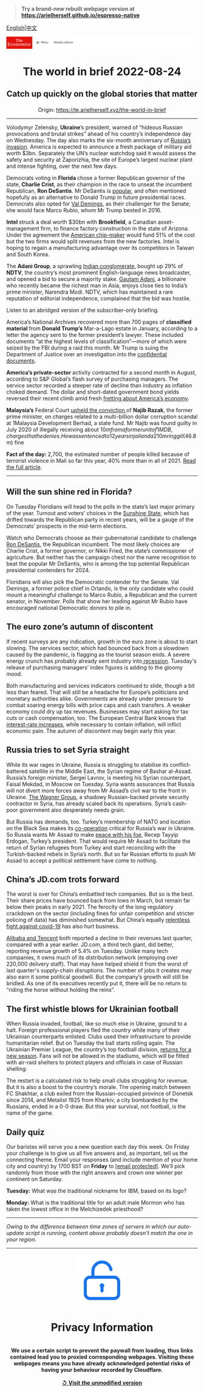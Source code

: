 > **Try a brand-new rebuilt webpage version at https://arielherself.github.io/espresso-native**

[English](https://github.com/arielherself/espresso/blob/main/README.md)|[中文](https://github-com.translate.goog/arielherself/espresso/blob/main/README.md?_x_tr_sl=en&_x_tr_tl=zh-CN&_x_tr_hl=zh-CN&_x_tr_pto=wapp)



![The Economist](menubar.png)

# <p align="center">The world in brief 2022-08-24</p>

## <p align="center">Catch up quickly on the global stories that matter</p>

<p align="center">Origin: <a href="https://te.arielherself.xyz/the-world-in-brief">https://te.arielherself.xyz/the-world-in-brief</a><hr>

Volodymyr Zelensky, <strong>Ukraine</strong>’s president, warned of “hideous Russian provocations and brutal strikes” ahead of his country’s independence day on Wednesday. The day also marks the six-month anniversary of [Russia’s invasion](https://te.arielherself.xyz/ukraine-crisis). America is expected to announce a fresh package of military aid worth $3bn. Separately the UN’s nuclear watchdog said it would assess the safety and security at Zaporizhia, the site of Europe’s largest nuclear plant and intense fighting, over the next few days. 

Democrats voting in <strong>Florida </strong>chose a former Republican governor of the state,<strong> Charlie Crist</strong>, as their champion in the race to unseat the incumbent Republican, <strong>Ron DeSantis</strong>. Mr DeSantis is [popular](https://te.arielherself.xyz/united-states/2022/02/05/why-florida-is-lurching-to-the-right), and often mentioned hopefully as an alternative to Donald Trump in future presidential races. Democrats also opted for [Val Demings](https://te.arielherself.xyz/special-report/2022/03/30/two-elections-will-attract-national-interest), as their challenger for the Senate; she would face Marco Rubio, whom Mr Trump bested in 2016.

<strong>Intel </strong>struck a deal worth $30bn with <strong>Brookfield</strong>, a Canadian asset-management firm, to finance factory construction in the state of Arizona. Under the agreement the [American chip-maker](https://te.arielherself.xyz/business/2021/03/31/intel-should-beware-of-becoming-a-national-champion) would fund 51% of the cost but the two firms would split revenues from the new factories. Intel is hoping to regain a manufacturing advantage over its competitors in Taiwan and South Korea. 

The <strong>Adani Group</strong>, a sprawling [Indian conglomerate](https://te.arielherself.xyz/business/2021/06/19/a-strange-news-report-briefly-rattles-the-adani-group), bought up 29% of <strong>NDTV</strong>, the country’s most prominent English-language news broadcaster, and opened a bid to secure a majority stake. [Gautam Adani](https://te.arielherself.xyz/business/2021/08/07/the-many-sides-to-gautam-adani), a billionaire who recently became the richest man in Asia, enjoys close ties to India’s prime minister, Narendra Modi. NDTV, which has maintained a rare reputation of editorial independence, complained that the bid was hostile.

Listen to an abridged version of the subscriber-only briefing.

America’s National Archives recovered more than 700 pages of <strong>classified material </strong>from <strong>Donald Trump’s</strong> Mar-a-Lago estate in January, according to a letter the agency sent to the former president’s lawyer. These included documents “at the highest levels of classification”—more of which were seized by the FBI during a raid this month. Mr Trump is suing the Department of Justice over an investigation into the [confidential documents](https://te.arielherself.xyz/united-states/2022/08/10/the-raid-on-mar-a-lago-could-shake-americas-foundations).

<strong>America’s private-sector</strong> activity contracted for a second month in August, according to S&amp;P Global’s flash survey of purchasing managers. The service sector recorded a steeper rate of decline than industry as inflation choked demand. The dollar and short-dated government bond yields reversed their recent climb amid fresh [fretting about America’s economy](https://te.arielherself.xyz/finance-and-economics/2022/06/01/what-americas-next-recession-will-look-like).

<strong>Malaysia’s</strong> Federal Court [upheld the conviction ](https://te.arielherself.xyz/asia/2022/08/23/malaysias-disgraced-former-prime-minister-is-going-to-prison)of <strong>Najib Razak</strong>, the former prime minister, on charges related to a multi-billion dollar corruption scandal at 1Malaysia Development Berhad, a state fund. Mr Najib was found guilty in July 2020 of illegally receiving about $10m from a former unit of 1MDB, charges that he denies. He was sentenced to 12 years in jail and a 210m ringgit ($46.8m) fine

<strong>Fact of the day: </strong>2,700, the estimated number of people killed because of terrorist violence in Mali so far this year, 40% more than in all of 2021. [Read the full article](https://te.arielherself.xyz/graphic-detail/2022/08/19/france-has-withdrawn-its-final-troops-from-mali).

----------

## Will the sun shine red in Florida?

On Tuesday Floridians will head to the polls in the state’s last major primary of the year. Turnout and voters’ choices in the [Sunshine State](https://te.arielherself.xyz/special-report/2022/03/30/two-elections-will-attract-national-interest), which has drifted towards the Republican party in recent years, will be a gauge of the Democrats’ prospects in the mid-term elections.

Watch who Democrats choose as their gubernatorial candidate to challenge [Ron DeSantis](https://te.arielherself.xyz/united-states/2022/02/05/why-florida-is-lurching-to-the-right), the Republican incumbent. The most likely choices are Charlie Crist, a former governor, or Nikki Fried, the state’s commissioner of agriculture. But neither has the campaign chest nor the name recognition to beat the popular Mr DeSantis, who is among the top potential Republican presidential contenders for 2024.

Floridians will also pick the Democratic contender for the Senate. Val Demings, a former police chief in Orlando, is the only candidate who could mount a meaningful challenge to Marco Rubio, a Republican and the current senator, in November. Polls that show her leading against Mr Rubio have encouraged national Democratic donors to pile in. 

## The euro zone’s autumn of discontent

If recent surveys are any indication, growth in the euro zone is about to start slowing. The services sector, which had bounced back from a slowdown caused by the pandemic, is flagging as the tourist season ends. A severe energy crunch has probably already sent industry into[ recession](https://te.arielherself.xyz/the-economist-explains/2022/08/12/what-is-a-recession). Tuesday&#x27;s release of purchasing managers’ index figures is adding to the gloomy mood.

Both manufacturing and services indicators continued to slide, though a bit less than feared. That will still be a headache for Europe’s politicians and monetary authorities alike. Governments are already under pressure to combat soaring energy bills with price caps and cash transfers. A weaker economy could dry up tax revenues. Businesses may start asking for tax cuts or cash compensation, too. The European Central Bank knows that[ interest-rate increases](https://te.arielherself.xyz/finance-and-economics/2022/07/21/the-ecbs-latest-attempt-to-hold-the-euro-zone-together), while necessary to contain inflation, will inflict economic pain. The autumn of discontent may begin early this year.

## Russia tries to set Syria straight

While its war rages in Ukraine, Russia is struggling to stabilise its conflict-battered satellite in the Middle East, the Syrian regime of Bashar al-Assad. Russia’s foreign minister, Sergei Lavrov, is meeting his Syrian counterpart, Faisal Mekdad, in Moscow on Tuesday. Syria wants assurances that Russia will not divert more forces away from Mr Assad’s civil war to the front in Ukraine. [The Wagner Group](https://te.arielherself.xyz/the-economist-explains/2022/03/07/what-is-the-wagner-group-russias-mercenary-organisation), a shadowy Russian-backed private security contractor in Syria, has already scaled back its operations. Syria’s cash-poor government also desperately needs grain.

But Russia has demands, too. Turkey’s membership of NATO and location on the Black Sea makes its [co-operation](https://te.arielherself.xyz/europe/2021/02/23/putin-and-erdogan-have-formed-a-brotherhood-of-hard-power) critical for Russia’s war in Ukraine. So Russia wants Mr Assad to make [peace with his foe](https://te.arielherself.xyz/middle-east-and-africa/2020/03/05/as-turkey-pounds-the-syrian-army-russia-wants-to-talk), Recep Tayyip Erdogan, Turkey’s president. That would require Mr Assad to facilitate the return of Syrian refugees from Turkey and start reconciling with the Turkish-backed rebels in Syria’s north. But so far Russian efforts to push Mr Assad to accept a political settlement have come to nothing. 

## China’s JD.com trots forward

The worst is over for China’s embattled tech companies. But so is the best. Their share prices have bounced back from lows in March, but remain far below their peaks in early 2021. The ferocity of the long regulatory crackdown on the sector (including fines for unfair competition and stricter policing of data) has diminished somewhat. But China’s equally [relentless fight against covid-19](https://te.arielherself.xyz/finance-and-economics/2022/06/16/in-stamping-out-covid-china-has-stomped-on-confidence) has also hurt business.

[Alibaba and Tencent](https://te.arielherself.xyz/business/2021/05/26/alibaba-v-tencent-the-battle-for-chinas-e-commerce-deliveries) both reported a decline in their revenues last quarter, compared with a year earlier. JD.com, a third tech giant, did better, reporting revenue growth of 5.4% on Tuesday. Unlike many tech companies, it owns much of its distribution network (employing over 220,000 delivery staff). That may have helped shield it from the worst of last quarter&#x27;s supply-chain disruptions. The number of jobs it creates may also earn it some political goodwill. But the company’s growth will still be bridled. As one of its executives recently put it, there will be no return to “riding the horse without holding the reins”.

## The first whistle blows for Ukrainian football

When Russia invaded, football, like so much else in Ukraine, ground to a halt. Foreign professional players fled the country while many of their Ukrainian counterparts enlisted. Clubs used their infrastructure to provide humanitarian relief. But on Tuesday the ball starts rolling again. The Ukrainian Premier League, the country’s top football division, [returns for a new season](https://te.arielherself.xyz/culture/2022/08/19/ukraines-new-football-season-isnt-all-about-the-sport). Fans will not be allowed in the stadiums, which will be fitted with air-raid shelters to protect players and officials in case of Russian shelling.

The restart is a calculated risk to help small clubs struggling for revenue. But it is also a boost to the country’s morale. The opening match between FC Shakhtar, a club exiled from the Russian-occupied province of Donetsk since 2014, and Metalist 1925 from Kharkiv, a city bombarded by the Russians, ended in a 0-0 draw. But this year survival, not football, is the name of the game.

## Daily quiz

Our baristas will serve you a new question each day this week. On Friday your challenge is to give us all five answers and, as important, tell us the connecting theme. Email your responses (and include mention of your home city and country) by 1700 BST on <strong>Friday</strong> to [<span class="__cf_email__" data-cfemail="a6f7d3cfdce3d5d6d4c3d5d5c9e6c3c5c9c8c9cbcfd5d288c5c9cb">[email&#160;protected]</span>](https://mail.google.com/mail/?view=cm&amp;fs=1&amp;tf=1&amp;to=QuizEspresso@te.arielherself.xyz). We’ll pick randomly from those with the right answers and crown one winner per continent on Saturday. 

<strong>Tuesday:</strong> What was the traditional nickname for IBM, based on its logo?

<strong>Monday:</strong> What is the traditional title for an adult male Mormon who has taken the lowest office in the Melchizedek priesthood?

----------

*Owing to the difference between time zones of servers in which our auto-update script is running, content above probably doesn't match the one in your region.*

|<br><div align="center"><img src="unlock.png" /><h1>Privacy Information</h1></div></br>We use a certain script to prevent the paywall from loading, thus links contained lead you to proxied corresponding webpages. Visiting these webpages means you have already acknowledged potential risks of having your behaviour recorded by Cloudflare.<br><br>[&#x21BA; Visit the unmodified version](README.raw.md)<br><br>|
|-----|
